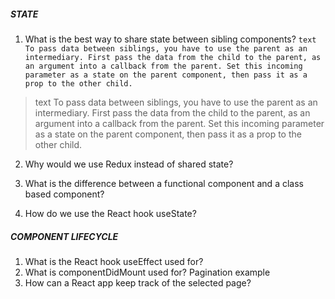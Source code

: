 ##### STATE
1. What is the best way to share state between sibling components?
```text To pass data between siblings, you have to use the parent as an intermediary. First pass the data from the child to the parent, as an argument into a callback from the parent. Set this incoming parameter as a state on the parent component, then pass it as a prop to the other child.```

> text To pass data between siblings, you have to use the parent as an intermediary. First pass the data from the child to the parent, as an argument into a callback from the parent. Set this incoming parameter as a state on the parent component, then pass it as a prop to the other child.

2. Why would we use Redux instead of shared state?



3. What is the difference between a functional component and a class based component?


4. How do we use the React hook useState?

##### COMPONENT LIFECYCLE
1. What is the React hook useEffect used for?
2. What is componentDidMount used for?
Pagination example
1. How can a React app keep track of the selected page?
